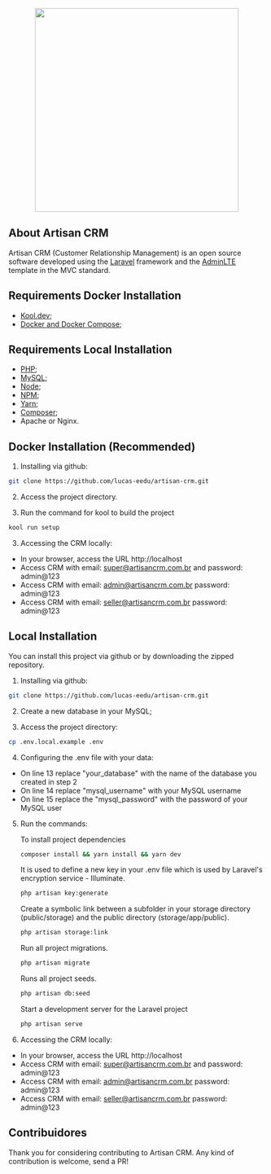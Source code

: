 <p align="center"><a href="https://laravel.com" target="_blank"><img src="https://raw.githubusercontent.com/laravel/art/master/logo-lockup/5%20SVG/2%20CMYK/1%20Full%20Color/laravel-logolockup-cmyk-red.svg" width="400"></a></p>

## About Artisan CRM
Artisan CRM (Customer Relationship Management) is an open source software developed using the [Laravel](https://laravel.com/) framework and the [AdminLTE](https://adminlte.io/) template in the MVC standard.

## Requirements Docker Installation
- [Kool.dev](https://koo.dev/);
- [Docker and Docker Compose](https://docker.com/);

## Requirements Local Installation
- [PHP](https://www.php.net/manual/en/install.php);
- [MySQL](https://dev.mysql.com/doc/mysql-installation-excerpt/5.7/en/);
- [Node](https://nodejs.org/en/download/);
- [NPM](https://docs.npmjs.com/downloading-and-installing-node-js-and-npm);
- [Yarn](https://classic.yarnpkg.com/lang/en/docs/install/);
- [Composer](https://getcomposer.org/);
- Apache or Nginx.

## Docker Installation (Recommended)

1. Installing via github:

```bash
git clone https://github.com/lucas-eedu/artisan-crm.git
```

2. Access the project directory.

2. Run the command for kool to build the project
```bash
kool run setup
```

3. Accessing the CRM locally:
- In your browser, access the URL http://localhost
- Access CRM with email: super@artisancrm.com.br and password: admin@123
- Access CRM with email: admin@artisancrm.com.br password: admin@123
- Access CRM with email: seller@artisancrm.com.br password: admin@123

## Local Installation
You can install this project via github or by downloading the zipped repository.

1. Installing via github:

```bash
git clone https://github.com/lucas-eedu/artisan-crm.git
```

2. Create a new database in your MySQL;

3. Access the project directory:

```bash
cp .env.local.example .env
```

4. Configuring the .env file with your data:
- On line 13 replace "your_database" with the name of the database you created in step 2
- On line 14 replace "mysql_username" with your MySQL username
- On line 15 replace the "mysql_password" with the password of your MySQL user

5. Run the commands:

    To install project dependencies
    ```bash
    composer install && yarn install && yarn dev
    ```

    It is used to define a new key in your .env file which is used by Laravel's encryption service - Illuminate.
    ```bash
    php artisan key:generate
    ```

    Create a symbolic link between a subfolder in your storage directory (public/storage) and the public directory (storage/app/public).
    ```bash
    php artisan storage:link
    ```

    Run all project migrations.
    ```bash
    php artisan migrate
    ```

    Runs all project seeds.
    ```bash
    php artisan db:seed
    ```

    Start a development server for the Laravel project
    ```bash
    php artisan serve
    ```

6. Accessing the CRM locally:
- In your browser, access the URL http://localhost
- Access CRM with email: super@artisancrm.com.br and password: admin@123
- Access CRM with email: admin@artisancrm.com.br password: admin@123
- Access CRM with email: seller@artisancrm.com.br password: admin@123

## Contribuidores
Thank you for considering contributing to Artisan CRM. Any kind of contribution is welcome, send a PR!
